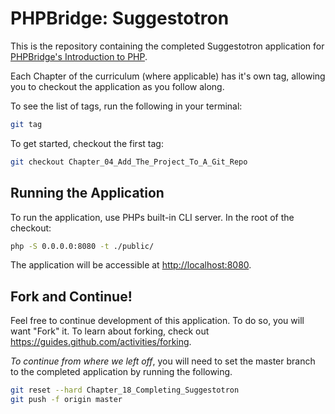 # PHPBridge: Suggestotron

This is the repository containing the completed Suggestotron application for [PHPBridge's Introduction to PHP](http://phpbridge.org/intro-to-php).

Each Chapter of the curriculum (where applicable) has it's own tag, allowing you to checkout the application as you follow along.

To see the list of tags, run the following in your terminal:

```sh
git tag
```

To get started, checkout the first tag:

```sh
git checkout Chapter_04_Add_The_Project_To_A_Git_Repo 
```

## Running the Application

To run the application, use PHPs built-in CLI server. In the root of the
checkout:

```sh
php -S 0.0.0.0:8080 -t ./public/
```

The application will be accessible at <http://localhost:8080>.

## Fork and Continue!

Feel free to continue development of this application. To do so, you will want "Fork" it. To learn about forking, check out <https://guides.github.com/activities/forking>.

*To continue from where we left off*, you will need to set the master branch to the completed application by running the following.

```sh
git reset --hard Chapter_18_Completing_Suggestotron
git push -f origin master
```
